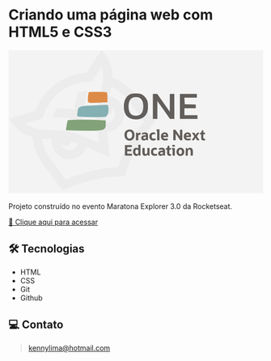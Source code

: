 # Criando uma página web com HTML5 e CSS3

![preview](./.github/preview.png)

Projeto construído no evento Maratona Explorer 3.0 da Rocketseat.

[🔗 Clique aqui para acessar](https://kennylima.github.io/Maratona_explorer_RocketSeat/)

## 🛠 Tecnologias 
- HTML
- CSS
- Git
- Github

## 💻 Contato 

 > kennylima@hotmail.com